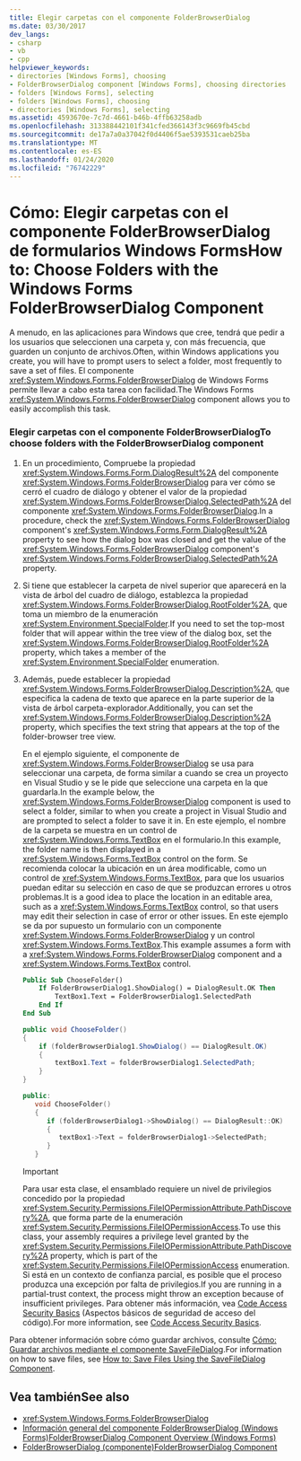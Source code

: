 ```yaml
---
title: Elegir carpetas con el componente FolderBrowserDialog
ms.date: 03/30/2017
dev_langs:
- csharp
- vb
- cpp
helpviewer_keywords:
- directories [Windows Forms], choosing
- FolderBrowserDialog component [Windows Forms], choosing directories
- folders [Windows Forms], selecting
- folders [Windows Forms], choosing
- directories [Windows Forms], selecting
ms.assetid: 4593670e-7c7d-4661-b46b-4ffb63258adb
ms.openlocfilehash: 313388442101f341cfed366143f3c9669fb45cbd
ms.sourcegitcommit: de17a7a0a37042f0d4406f5ae5393531caeb25ba
ms.translationtype: MT
ms.contentlocale: es-ES
ms.lasthandoff: 01/24/2020
ms.locfileid: "76742229"
---
```

# <a name="how-to-choose-folders-with-the-windows-forms-folderbrowserdialog-component"></a><span data-ttu-id="86a97-102">Cómo: Elegir carpetas con el componente FolderBrowserDialog de formularios Windows Forms</span><span class="sxs-lookup"><span data-stu-id="86a97-102">How to: Choose Folders with the Windows Forms FolderBrowserDialog Component</span></span>

<span data-ttu-id="86a97-103">A menudo, en las aplicaciones para Windows que cree, tendrá que pedir a los usuarios que seleccionen una carpeta y, con más frecuencia, que guarden un conjunto de archivos.</span><span class="sxs-lookup"><span data-stu-id="86a97-103">Often, within Windows applications you create, you will have to prompt users to select a folder, most frequently to save a set of files.</span></span> <span data-ttu-id="86a97-104">El componente <xref:System.Windows.Forms.FolderBrowserDialog> de Windows Forms permite llevar a cabo esta tarea con facilidad.</span><span class="sxs-lookup"><span data-stu-id="86a97-104">The Windows Forms <xref:System.Windows.Forms.FolderBrowserDialog> component allows you to easily accomplish this task.</span></span>

### <a name="to-choose-folders-with-the-folderbrowserdialog-component"></a><span data-ttu-id="86a97-105">Elegir carpetas con el componente FolderBrowserDialog</span><span class="sxs-lookup"><span data-stu-id="86a97-105">To choose folders with the FolderBrowserDialog component</span></span>

1. <span data-ttu-id="86a97-106">En un procedimiento, Compruebe la propiedad <xref:System.Windows.Forms.Form.DialogResult%2A> del componente <xref:System.Windows.Forms.FolderBrowserDialog> para ver cómo se cerró el cuadro de diálogo y obtener el valor de la propiedad <xref:System.Windows.Forms.FolderBrowserDialog.SelectedPath%2A> del componente <xref:System.Windows.Forms.FolderBrowserDialog>.</span><span class="sxs-lookup"><span data-stu-id="86a97-106">In a procedure, check the <xref:System.Windows.Forms.FolderBrowserDialog> component's <xref:System.Windows.Forms.Form.DialogResult%2A> property to see how the dialog box was closed and get the value of the <xref:System.Windows.Forms.FolderBrowserDialog> component's <xref:System.Windows.Forms.FolderBrowserDialog.SelectedPath%2A> property.</span></span>

2. <span data-ttu-id="86a97-107">Si tiene que establecer la carpeta de nivel superior que aparecerá en la vista de árbol del cuadro de diálogo, establezca la propiedad <xref:System.Windows.Forms.FolderBrowserDialog.RootFolder%2A>, que toma un miembro de la enumeración <xref:System.Environment.SpecialFolder>.</span><span class="sxs-lookup"><span data-stu-id="86a97-107">If you need to set the top-most folder that will appear within the tree view of the dialog box, set the <xref:System.Windows.Forms.FolderBrowserDialog.RootFolder%2A> property, which takes a member of the <xref:System.Environment.SpecialFolder> enumeration.</span></span>

3. <span data-ttu-id="86a97-108">Además, puede establecer la propiedad <xref:System.Windows.Forms.FolderBrowserDialog.Description%2A>, que especifica la cadena de texto que aparece en la parte superior de la vista de árbol carpeta-explorador.</span><span class="sxs-lookup"><span data-stu-id="86a97-108">Additionally, you can set the <xref:System.Windows.Forms.FolderBrowserDialog.Description%2A> property, which specifies the text string that appears at the top of the folder-browser tree view.</span></span>

    <span data-ttu-id="86a97-109">En el ejemplo siguiente, el componente de <xref:System.Windows.Forms.FolderBrowserDialog> se usa para seleccionar una carpeta, de forma similar a cuando se crea un proyecto en Visual Studio y se le pide que seleccione una carpeta en la que guardarla.</span><span class="sxs-lookup"><span data-stu-id="86a97-109">In the example below, the <xref:System.Windows.Forms.FolderBrowserDialog> component is used to select a folder, similar to when you create a project in Visual Studio and are prompted to select a folder to save it in.</span></span> <span data-ttu-id="86a97-110">En este ejemplo, el nombre de la carpeta se muestra en un control de <xref:System.Windows.Forms.TextBox> en el formulario.</span><span class="sxs-lookup"><span data-stu-id="86a97-110">In this example, the folder name is then displayed in a <xref:System.Windows.Forms.TextBox> control on the form.</span></span> <span data-ttu-id="86a97-111">Se recomienda colocar la ubicación en un área modificable, como un control de <xref:System.Windows.Forms.TextBox>, para que los usuarios puedan editar su selección en caso de que se produzcan errores u otros problemas.</span><span class="sxs-lookup"><span data-stu-id="86a97-111">It is a good idea to place the location in an editable area, such as a <xref:System.Windows.Forms.TextBox> control, so that users may edit their selection in case of error or other issues.</span></span> <span data-ttu-id="86a97-112">En este ejemplo se da por supuesto un formulario con un componente <xref:System.Windows.Forms.FolderBrowserDialog> y un control <xref:System.Windows.Forms.TextBox>.</span><span class="sxs-lookup"><span data-stu-id="86a97-112">This example assumes a form with a <xref:System.Windows.Forms.FolderBrowserDialog> component and a <xref:System.Windows.Forms.TextBox> control.</span></span>

    ```vb
    Public Sub ChooseFolder()
        If FolderBrowserDialog1.ShowDialog() = DialogResult.OK Then
            TextBox1.Text = FolderBrowserDialog1.SelectedPath
        End If
    End Sub
    ```

    ```csharp
    public void ChooseFolder()
    {
        if (folderBrowserDialog1.ShowDialog() == DialogResult.OK)
        {
            textBox1.Text = folderBrowserDialog1.SelectedPath;
        }
    }
    ```

    ```cpp
    public:
       void ChooseFolder()
       {
          if (folderBrowserDialog1->ShowDialog() == DialogResult::OK)
          {
             textBox1->Text = folderBrowserDialog1->SelectedPath;
          }
       }
    ```

    > [!IMPORTANT]
    > <span data-ttu-id="86a97-113">Para usar esta clase, el ensamblado requiere un nivel de privilegios concedido por la propiedad <xref:System.Security.Permissions.FileIOPermissionAttribute.PathDiscovery%2A>, que forma parte de la enumeración <xref:System.Security.Permissions.FileIOPermissionAccess>.</span><span class="sxs-lookup"><span data-stu-id="86a97-113">To use this class, your assembly requires a privilege level granted by the <xref:System.Security.Permissions.FileIOPermissionAttribute.PathDiscovery%2A> property, which is part of the <xref:System.Security.Permissions.FileIOPermissionAccess> enumeration.</span></span> <span data-ttu-id="86a97-114">Si está en un contexto de confianza parcial, es posible que el proceso produzca una excepción por falta de privilegios.</span><span class="sxs-lookup"><span data-stu-id="86a97-114">If you are running in a partial-trust context, the process might throw an exception because of insufficient privileges.</span></span> <span data-ttu-id="86a97-115">Para obtener más información, vea [Code Access Security Basics](../../misc/code-access-security-basics.md) (Aspectos básicos de seguridad de acceso del código).</span><span class="sxs-lookup"><span data-stu-id="86a97-115">For more information, see [Code Access Security Basics](../../misc/code-access-security-basics.md).</span></span>

<span data-ttu-id="86a97-116">Para obtener información sobre cómo guardar archivos, consulte [Cómo: Guardar archivos mediante el componente SaveFileDialog](how-to-save-files-using-the-savefiledialog-component.md).</span><span class="sxs-lookup"><span data-stu-id="86a97-116">For information on how to save files, see [How to: Save Files Using the SaveFileDialog Component](how-to-save-files-using-the-savefiledialog-component.md).</span></span>

## <a name="see-also"></a><span data-ttu-id="86a97-117">Vea también</span><span class="sxs-lookup"><span data-stu-id="86a97-117">See also</span></span>

- <xref:System.Windows.Forms.FolderBrowserDialog>
- [<span data-ttu-id="86a97-118">Información general del componente FolderBrowserDialog (Windows Forms)</span><span class="sxs-lookup"><span data-stu-id="86a97-118">FolderBrowserDialog Component Overview (Windows Forms)</span></span>](folderbrowserdialog-component-overview-windows-forms.md)
- [<span data-ttu-id="86a97-119">FolderBrowserDialog (componente)</span><span class="sxs-lookup"><span data-stu-id="86a97-119">FolderBrowserDialog Component</span></span>](folderbrowserdialog-component-windows-forms.md)
